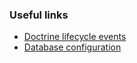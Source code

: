 ### Useful links

- [Doctrine lifecycle events](https://www.doctrine-project.org/projects/doctrine-orm/en/2.13/reference/events.html#reference-events-lifecycle-events)
- [Database configuration](https://symfony.com/doc/current/doctrine.html#configuring-the-database)